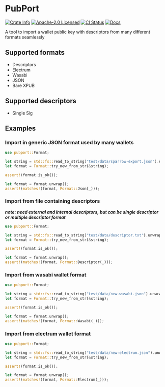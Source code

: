 # PubPort

<p>
    <a href="https://crates.io/crates/pubport"><img alt="Crate Info" src="https://img.shields.io/crates/v/pubport.svg"/></a>
    <a href="https://github.com/bitcoinppl/pubport/blob/master/LICENSE"><img alt="Apache-2.0 Licensed" src="https://img.shields.io/badge/Apache--2.0-blue.svg"/></a>
    <a href="https://github.com/bitcoinppl/pubport/actions?query=workflow%3ACI"><img alt="CI Status" src="https://github.com/bitcoinppl/pubport/workflows/CI/badge.svg"></a>
    <a href="https://docs.rs/pubport"><img alt="Docs" src="https://img.shields.io/badge/docs.rs-green"/></a>
</p>

<!-- cargo-rdme start -->

A tool to import a wallet public key with descriptors from many different formats seamlessly

## Supported formats

- Descriptors
- Electrum
- Wasabi
- JSON
- Bare XPUB

## Supported descriptors

- Single Sig

## Examples

### Import in generic JSON format used by many wallets

```rust
use pubport::Format;

let string = std::fs::read_to_string("test/data/sparrow-export.json").unwrap();
let format = Format::try_new_from_str(&string);

assert!(format.is_ok());

let format = format.unwrap();
assert!(matches!(format, Format::Json(_)));
```

### Import from file containing descriptors

**_note: need external and internal descriptors, but can be single descriptor or multiple descriptor format_**

```rust
use pubport::Format;

let string = std::fs::read_to_string("test/data/descriptor.txt").unwrap();
let format = Format::try_new_from_str(&string);

assert!(format.is_ok());

let format = format.unwrap();
assert!(matches!(format, Format::Descriptor(_)));
```

### Import from wasabi wallet format

```rust
use pubport::Format;

let string = std::fs::read_to_string("test/data/new-wasabi.json").unwrap();
let format = Format::try_new_from_str(&string);

assert!(format.is_ok());

let format = format.unwrap();
assert!(matches!(format, Format::Wasabi(_)));
```

### Import from electrum wallet format

```rust
use pubport::Format;

let string = std::fs::read_to_string("test/data/new-electrum.json").unwrap();
let format = Format::try_new_from_str(&string);

assert!(format.is_ok());

let format = format.unwrap();
assert!(matches!(format, Format::Electrum(_)));
```

<!-- cargo-rdme end -->
